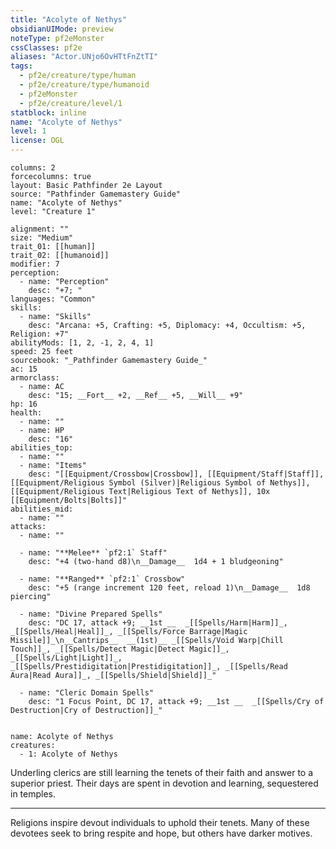 ```yaml
---
title: "Acolyte of Nethys"
obsidianUIMode: preview
noteType: pf2eMonster
cssClasses: pf2e
aliases: "Actor.UNjo6OvHTtFnZtTI" 
tags:
  - pf2e/creature/type/human
  - pf2e/creature/type/humanoid
  - pf2eMonster
  - pf2e/creature/level/1
statblock: inline
name: "Acolyte of Nethys"
level: 1
license: OGL
---
```


```statblock
columns: 2
forcecolumns: true
layout: Basic Pathfinder 2e Layout
source: "Pathfinder Gamemastery Guide"
name: "Acolyte of Nethys"
level: "Creature 1"

alignment: ""
size: "Medium"
trait_01: [[human]]
trait_02: [[humanoid]]
modifier: 7
perception:
  - name: "Perception"
    desc: "+7; "
languages: "Common"
skills:
  - name: "Skills"
    desc: "Arcana: +5, Crafting: +5, Diplomacy: +4, Occultism: +5, Religion: +7"
abilityMods: [1, 2, -1, 2, 4, 1]
speed: 25 feet
sourcebook: "_Pathfinder Gamemastery Guide_"
ac: 15
armorclass:
  - name: AC
    desc: "15; __Fort__ +2, __Ref__ +5, __Will__ +9"
hp: 16
health:
  - name: ""
  - name: HP
    desc: "16"
abilities_top:
  - name: ""
  - name: "Items"
    desc: "[[Equipment/Crossbow|Crossbow]], [[Equipment/Staff|Staff]], [[Equipment/Religious Symbol (Silver)|Religious Symbol of Nethys]], [[Equipment/Religious Text|Religious Text of Nethys]], 10x [[Equipment/Bolts|Bolts]]"
abilities_mid:
  - name: ""
attacks:
  - name: ""

  - name: "**Melee** `pf2:1` Staff"
    desc: "+4 (two-hand d8)\n__Damage__  1d4 + 1 bludgeoning"

  - name: "**Ranged** `pf2:1` Crossbow"
    desc: "+5 (range increment 120 feet, reload 1)\n__Damage__  1d8 piercing"

  - name: "Divine Prepared Spells"
    desc: "DC 17, attack +9; __1st __  _[[Spells/Harm|Harm]]_, _[[Spells/Heal|Heal]]_, _[[Spells/Force Barrage|Magic Missile]]_\n__Cantrips__  __(1st)__ _[[Spells/Void Warp|Chill Touch]]_, _[[Spells/Detect Magic|Detect Magic]]_, _[[Spells/Light|Light]]_, _[[Spells/Prestidigitation|Prestidigitation]]_, _[[Spells/Read Aura|Read Aura]]_, _[[Spells/Shield|Shield]]_"

  - name: "Cleric Domain Spells"
    desc: "1 Focus Point, DC 17, attack +9; __1st __  _[[Spells/Cry of Destruction|Cry of Destruction]]_"
 
```

```encounter-table
name: Acolyte of Nethys
creatures:
  - 1: Acolyte of Nethys
```



Underling clerics are still learning the tenets of their faith and answer to a superior priest. Their days are spent in devotion and learning, sequestered in temples.

* * *

Religions inspire devout individuals to uphold their tenets. Many of these devotees seek to bring respite and hope, but others have darker motives.
